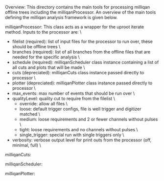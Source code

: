Overview:
    This directory contains the main tools for processing milliqan offline trees including the milliqanProcessor. An overview of the main tools defining the milliqan analysis framework is given below.

milliqanProcessor:
    This class acts as a wrapper for the uproot iterate method. Inputs to the processor are: \
- filelist (required): list of input files for the processor to run over, these should be offline trees \
- branches (required): list of all branches from the offline files that are needed for the specific analysis \
- schedule (required): milliqanScheduler class instance containing a list of all cuts and plots that will be made \
- cuts (depreciated): milliqanCuts class instance passed directly to processor \
- plotter (depreciated): milliqanPlotter class instance passed directly to processor \
- max_events: max number of events that should be run over \
- qualityLevel: quality cut to require from the filelist \
    - override: allow all files \
    - loose: default trigger configs, file is well trigger and digitizer matched \
    - medium: loose requirements and 2 or fewer channels without pulses \
    - tight: loose requirements and no channels without pulses \
    - single_trigger: special run with single triggers only \
- verbosity: verbose output level for print outs from the processor (off, minimal, full) \

milliqanCuts:

milliqanScheduler:


milliqanPlotter:



  
